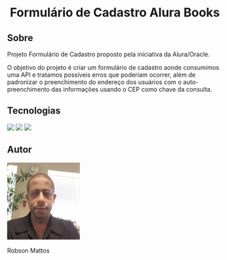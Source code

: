 <h1 align="center">Formulário de Cadastro Alura Books</h1>

<h2> Sobre </h2>
<p>Projeto Formulário de Cadastro proposto pela iniciativa da Alura/Oracle.</p>
<p>O objetivo do projeto é criar um formulário de cadastro aonde consumimos uma API e tratamos possíveis erros que poderiam ocorrer, além de padronizar o preenchimento do endereço dos usuários com o auto-preenchimento das informações usando o CEP como chave da consulta.</p>

<h2>Tecnologias</h2>

<div>
  <img src="https://img.shields.io/badge/HTML-239120?style-for-badge&logo-htmls&logoColor-white">
  <img src="https://img.shields.io/badge/CSS-239120?style-for-badge&logo-css3&logoColor-white">
  <img src="https://img.shields.io/badge/js-239120?style-for-badge&logo-htmls&logoColor-white">
</div>

<h2>Autor</h2>
  <div>
    <img src="\img\Foto.jpeg" width="170" height="180" alt="Foto Robson">
    <p>Robson Mattos</p>
  </div>
